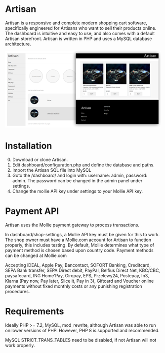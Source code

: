 # Artisan
Artisan is a responsive and complete modern shopping cart software, specifically engineered for Artisans who want to sell their products online. The dashboard is intuitive and easy to use, and also comes with a default Artisan storefront. Artisan is written in PHP and uses a MySQL database architecture.

<img src="https://github.com/flaneurette/Artisan/blob/main/assets/images/demo.png" />

# Installation

0. Download or clone Artisan.
1. Edit dashboard/configuration.php and define the database and paths.
2. Import the Artisan SQL file into MySQL
4. Goto the /dashboard/ and login with: username: admin, password: admin.
   The password can be changed in the admin panel under settings.
5. Change the mollie API key under settings to your Mollie API key.

# Payment API

Artisan uses the Mollie payment gateway to process transactions. 

In dashboard/shop-settings, a Mollie API key must be given for this to work. The shop owner must have a Mollie.com account for Artisan to function properly, this includes testing. 
By default, Mollie determines what type of payment method is chosen based upon country code. Payment methods can be changed at Mollie.com

Accepting iDEAL, Apple Pay, Bancontact, SOFORT Banking, Creditcard, SEPA Bank transfer, SEPA Direct debit, PayPal, Belfius Direct Net, KBC/CBC, paysafecard, ING Home'Pay, Giropay, EPS, Przelewy24, Postepay, In3, Klarna (Pay now, Pay later, Slice it, Pay in 3), Giftcard and Voucher online payments without fixed monthly costs or any punishing registration procedures.


# Requirements
Ideally PHP >= 7.2, MySQL, mod_rewrite, although Artisan was able to run on lower versions of PHP. However, PHP 8 is supported and recommended.

MySQL STRICT_TRANS_TABLES need to be disabled, if not Artisan will not work properly.
